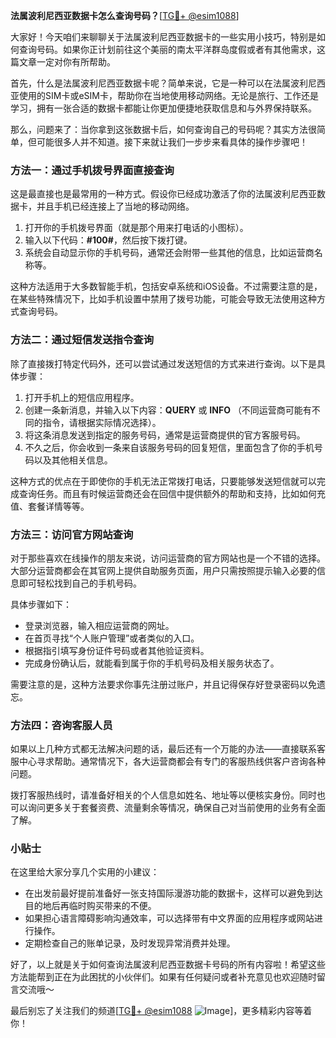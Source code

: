 **法属波利尼西亚数据卡怎么查询号码？**[[TG💪+ @esim1088](https://t.me/s/esim1088)]

大家好！今天咱们来聊聊关于法属波利尼西亚数据卡的一些实用小技巧，特别是如何查询号码。如果你正计划前往这个美丽的南太平洋群岛度假或者有其他需求，这篇文章一定对你有所帮助。

首先，什么是法属波利尼西亚数据卡呢？简单来说，它是一种可以在法属波利尼西亚使用的SIM卡或eSIM卡，帮助你在当地使用移动网络。无论是旅行、工作还是学习，拥有一张合适的数据卡都能让你更加便捷地获取信息和与外界保持联系。

那么，问题来了：当你拿到这张数据卡后，如何查询自己的号码呢？其实方法很简单，但可能很多人并不知道。接下来就让我们一步步来看具体的操作步骤吧！

### 方法一：通过手机拨号界面直接查询

这是最直接也是最常用的一种方式。假设你已经成功激活了你的法属波利尼西亚数据卡，并且手机已经连接上了当地的移动网络。

1. 打开你的手机拨号界面（就是那个用来打电话的小图标）。
2. 输入以下代码：**#100#**，然后按下拨打键。
3. 系统会自动显示你的手机号码，通常还会附带一些其他的信息，比如运营商名称等。

这种方法适用于大多数智能手机，包括安卓系统和iOS设备。不过需要注意的是，在某些特殊情况下，比如手机设置中禁用了拨号功能，可能会导致无法使用这种方式查询号码。

### 方法二：通过短信发送指令查询

除了直接拨打特定代码外，还可以尝试通过发送短信的方式来进行查询。以下是具体步骤：

1. 打开手机上的短信应用程序。
2. 创建一条新消息，并输入以下内容：**QUERY** 或 **INFO** （不同运营商可能有不同的指令，请根据实际情况选择）。
3. 将这条消息发送到指定的服务号码，通常是运营商提供的官方客服号码。
4. 不久之后，你会收到一条来自该服务号码的回复短信，里面包含了你的手机号码以及其他相关信息。

这种方式的优点在于即使你的手机无法正常拨打电话，只要能够发送短信就可以完成查询任务。而且有时候运营商还会在回信中提供额外的帮助和支持，比如如何充值、套餐详情等等。

### 方法三：访问官方网站查询

对于那些喜欢在线操作的朋友来说，访问运营商的官方网站也是一个不错的选择。大部分运营商都会在其官网上提供自助服务页面，用户只需按照提示输入必要的信息即可轻松找到自己的手机号码。

具体步骤如下：
- 登录浏览器，输入相应运营商的网址。
- 在首页寻找“个人账户管理”或者类似的入口。
- 根据指引填写身份证件号码或者其他验证资料。
- 完成身份确认后，就能看到属于你的手机号码及相关服务状态了。

需要注意的是，这种方法要求你事先注册过账户，并且记得保存好登录密码以免遗忘。

### 方法四：咨询客服人员

如果以上几种方式都无法解决问题的话，最后还有一个万能的办法——直接联系客服中心寻求帮助。通常情况下，各大运营商都会有专门的客服热线供客户咨询各种问题。

拨打客服热线时，请准备好相关的个人信息如姓名、地址等以便核实身份。同时也可以询问更多关于套餐资费、流量剩余等情况，确保自己对当前使用的业务有全面了解。

### 小贴士

在这里给大家分享几个实用的小建议：
- 在出发前最好提前准备好一张支持国际漫游功能的数据卡，这样可以避免到达目的地后再临时购买带来的不便。
- 如果担心语言障碍影响沟通效率，可以选择带有中文界面的应用程序或网站进行操作。
- 定期检查自己的账单记录，及时发现异常消费并处理。

好了，以上就是关于如何查询法属波利尼西亚数据卡号码的所有内容啦！希望这些方法能帮到正在为此困扰的小伙伴们。如果有任何疑问或者补充意见也欢迎随时留言交流哦～

最后别忘了关注我们的频道[[TG💪+ @esim1088](https://t.me/s/esim1088) ![Image](https://i.postimg.cc/4NQfJmqS/Snipaste-2025-05-13-00-14-12.png)]，更多精彩内容等着你！